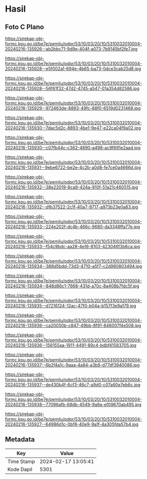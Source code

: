 # Hasil

## Foto C Plano

https://sirekap-obj-formc.kpu.go.id/be7e/pemilu/pdpr/53/10/03/20/10/5310032010004-20240216-135926--ab2bbc71-9d9e-404f-a073-7b9145bf2fe7.jpg

https://sirekap-obj-formc.kpu.go.id/be7e/pemilu/pdpr/53/10/03/20/10/5310032010004-20240216-135928--e5f002a1-694e-4b65-ba73-0dce3cab25d8.jpg

https://sirekap-obj-formc.kpu.go.id/be7e/pemilu/pdpr/53/10/03/20/10/5310032010004-20240216-135928--56f61f32-47d2-4745-a547-01a354d82586.jpg

https://sirekap-obj-formc.kpu.go.id/be7e/pemilu/pdpr/53/10/03/20/10/5310032010004-20240216-135929--972463de-8893-49fc-88f0-6519d0231468.jpg

https://sirekap-obj-formc.kpu.go.id/be7e/pemilu/pdpr/53/10/03/20/10/5310032010004-20240216-135930--7dac5d2c-8893-4be1-9e47-e22ca04f9a02.jpg

https://sirekap-obj-formc.kpu.go.id/be7e/pemilu/pdpr/53/10/03/20/10/5310032010004-20240216-135930--c07fb44c-c362-4890-a498-ac9f691e2aad.jpg

https://sirekap-obj-formc.kpu.go.id/be7e/pemilu/pdpr/53/10/03/20/10/5310032010004-20240216-135931--9ebe6722-be2e-4c2b-a0d8-fe7ce0a4666d.jpg

https://sirekap-obj-formc.kpu.go.id/be7e/pemilu/pdpr/53/10/03/20/10/5310032010004-20240216-135932--38e22019-8ca9-424a-910f-51a21c460515.jpg

https://sirekap-obj-formc.kpu.go.id/be7e/pemilu/pdpr/53/10/03/20/10/5310032010004-20240216-135932--dfb37522-2c1f-40a7-9717-a973b23e0a83.jpg

https://sirekap-obj-formc.kpu.go.id/be7e/pemilu/pdpr/53/10/03/20/10/5310032010004-20240216-135933--224e202f-dc4b-466c-9680-da3348ffa77e.jpg

https://sirekap-obj-formc.kpu.go.id/be7e/pemilu/pdpr/53/10/03/20/10/5310032010004-20240216-135933--f54c9bdc-aa28-4e16-8103-423046f3b6ca.jpg

https://sirekap-obj-formc.kpu.go.id/be7e/pemilu/pdpr/53/10/03/20/10/5310032010004-20240216-135934--388d5bdd-73d3-4710-a5f7-c2d980803494.jpg

https://sirekap-obj-formc.kpu.go.id/be7e/pemilu/pdpr/53/10/03/20/10/5310032010004-20240216-135934--848d86c1-7668-431d-a70c-8a408b7fdc5f.jpg

https://sirekap-obj-formc.kpu.go.id/be7e/pemilu/pdpr/53/10/03/20/10/5310032010004-20240216-135935--d7216124-12ac-47f0-b04a-b157f3e9a179.jpg

https://sirekap-obj-formc.kpu.go.id/be7e/pemilu/pdpr/53/10/03/20/10/5310032010004-20240216-135936--ca20050b-c847-49bb-8f91-846007f4e508.jpg

https://sirekap-obj-formc.kpu.go.id/be7e/pemilu/pdpr/53/10/03/20/10/5310032010004-20240216-135936--156155aa-1911-4491-89c4-bdbf41583705.jpg

https://sirekap-obj-formc.kpu.go.id/be7e/pemilu/pdpr/53/10/03/20/10/5310032010004-20240216-135937--6b2f4a1c-9aaa-4a84-a3b9-d77df3940086.jpg

https://sirekap-obj-formc.kpu.go.id/be7e/pemilu/pdpr/53/10/03/20/10/5310032010004-20240216-135937--de430b4f-6cf3-46c7-a9d0-c07a60e7eb6c.jpg

https://sirekap-obj-formc.kpu.go.id/be7e/pemilu/pdpr/53/10/03/20/10/5310032010004-20240216-135938--77096afb-68db-4549-9a9a-ef09670ab495.jpg

https://sirekap-obj-formc.kpu.go.id/be7e/pemilu/pdpr/53/10/03/20/10/5310032010004-20240216-135927--64986d1c-0bf8-40e9-9a1f-4a305fda57b4.jpg


## Metadata

| Key        | Value               |
| ---------- | ------------------- |
| Time Stamp | 2024-02-17 13:05:41 |
| Kode Dapil | 5301                |



